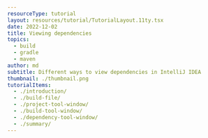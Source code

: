```yaml
---
resourceType: tutorial
layout: resources/tutorial/TutorialLayout.11ty.tsx
date: 2022-12-02
title: Viewing dependencies
topics:
  - build
  - gradle
  - maven
author: md
subtitle: Different ways to view dependencies in IntelliJ IDEA
thumbnail: ./thumbnail.png
tutorialItems:
  - ./introduction/
  - ./build-file/
  - ./project-tool-window/
  - ./build-tool-window/
  - ./dependency-tool-window/
  - ./summary/
---
```



